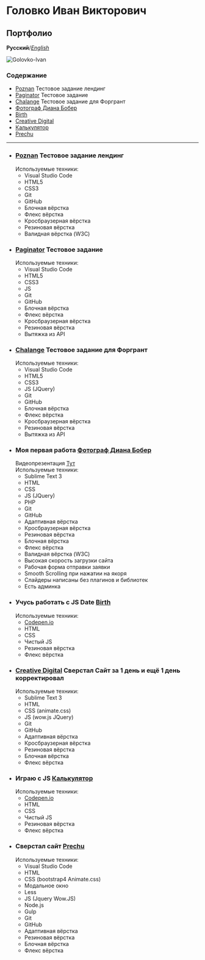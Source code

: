 # Головко Иван Викторович
## Портфолио


**Русский**/*[English](https://ivannavin.github.io/README-EN)*

![Golovko-Ivan](https://avatars2.githubusercontent.com/u/43346266?s=460&v=4 "Golovko-Ivan")

### **Содержание**
* [Poznan](https://ivannavin.github.io/poznan/) Тестовое задание лендинг
* [Paginator](https://ivannavin.github.io/paginator/) Тестовое задание
* [Chalange](https://ivannavin.github.io/bitcoin/) Тестовое задание для Форгрант
* [Фотограф Диана Бобер](https://ivannavin.github.io/photographier/)
* [Birth](https://ivannavin.github.io/birth/)
* [Creative Digital](https://ivannavin.github.io/creativedigital/)
* [Калькулятор](https://ivannavin.github.io/calculator/)
* [Prechu](https://ivannavin.github.io/Prechu/)

___

* ### [Poznan](https://ivannavin.github.io/poznan/index.html/) Тестовое задание лендинг
   Используемые техники:  
    * Visual Studio Code
    * HTML5
    * CSS3
    * Git
    * GitHub
    * Блочная вёрстка
    * Флекс вёрстка
    * Кросбраузерная вёрстка
    * Резиновая вёрстка
    * Валидная вёрстка (W3C)
* ### [Paginator](https://ivannavin.github.io/paginator/) Тестовое задание
   Используемые техники:  
    * Visual Studio Code
    * HTML5
    * CSS3
    * JS 
    * Git
    * GitHub
    * Блочная вёрстка
    * Флекс вёрстка
    * Кросбраузерная вёрстка
    * Резиновая вёрстка
    * Вытяжка из API
* ### [Chalange](https://ivannavin.github.io/bitcoin/) Тестовое задание для Форгрант
   Используемые техники:  
    * Visual Studio Code
    * HTML5
    * CSS3
    * JS (JQuery)
    * Git
    * GitHub
    * Блочная вёрстка
    * Флекс вёрстка
    * Кросбраузерная вёрстка
    * Резиновая вёрстка
    * Вытяжка из API
* ### Моя первая работа [Фотограф Диана Бобер](https://ivannavin.github.io/photographier/)
   Видеопрезентация [Тут](https://youtu.be/_rBsQR_H3_w)  
   Используемые техники:  
    * Sublime Text 3  
    * HTML
    * CSS
    * JS (JQuery)
    * PHP
    * Git
    * GitHub
    * Адаптивная вёрстка
    * Кросбраузерная вёрстка
    * Резиновая вёрстка
    * Блочная вёрстка
    * Флекс вёрстка
    * Валидная вёрстка (W3C)
    * Высокая скорость загрузки сайта
    * Рабочая форма отправки заявки
    * Smooth Scrolling при нажатии на якоря
    * Слайдеры написаны без плагинов и библиотек
    * Есть админка  
* ### Учусь работать с JS Date [Birth](https://ivannavin.github.io/birth/)
   Используемые техники:  
    * [Codepen.io](https://codepen.io/Tori4eli/pen/BPwqdL)
    * HTML
    * CSS
    * Чистый JS 
    * Резиновая вёрстка
    * Флекс вёрстка
* ### [Creative Digital](https://ivannavin.github.io/creativedigital/) Сверстал Сайт за 1 день и ещё 1 день корректировал
   Используемые техники:  
    * Sublime Text 3
    * HTML
    * CSS (animate.css)
    * JS (wow.js JQuery)
    * Git
    * GitHub
    * Адаптивная вёрстка
    * Кросбраузерная вёрстка
    * Резиновая вёрстка
    * Блочная вёрстка
    * Флекс вёрстка
* ### Играю с JS [Калькулятор](https://ivannavin.github.io/calculator/)
   Используемые техники:  
    * [Codepen.io](https://codepen.io/Tori4eli/pen/qygoRv)
    * HTML
    * CSS
    * Чистый JS 
    * Резиновая вёрстка
    * Флекс вёрстка
* ### Сверстал сайт [Prechu](https://ivannavin.github.io/Prechu/)
   Используемые техники:  
    * Visual Studio Code
    * HTML
    * CSS (bootstrap4 Animate.css)
    * Модальное окно
    * Less
    * JS (Jquery Wow.JS)
    * Node.js
    * Gulp
    * Git
    * GitHub
    * Адаптивная вёрстка
    * Резиновая вёрстка
    * Блочная вёрстка
    * Флекс вёрстка
